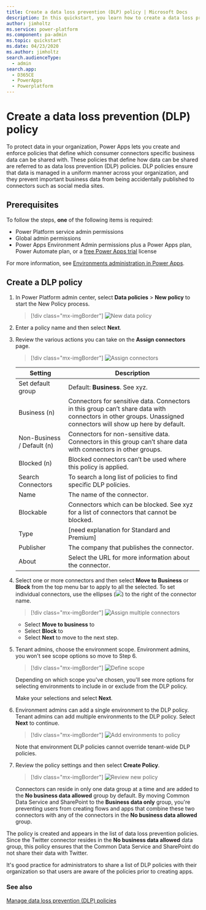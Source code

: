 ```yaml
---
title: Create a data loss prevention (DLP) policy | Microsoft Docs
description: In this quickstart, you learn how to create a data loss prevention (DLP) policy in Power Apps
author: jimholtz
ms.service: power-platform
ms.component: pa-admin
ms.topic: quickstart
ms.date: 04/23/2020
ms.author: jimholtz
search.audienceType: 
  - admin
search.app: 
  - D365CE
  - PowerApps
  - Powerplatform
---
```


# Create a data loss prevention (DLP) policy
To protect data in your organization, Power Apps lets you create and enforce policies that define which consumer connectors specific business data can be shared with. These policies that define how data can be shared are referred to as data loss prevention (DLP) policies. DLP policies ensure that data is managed in a uniform manner across your organization, and they prevent important business data from being accidentally published to connectors such as social media sites.

## Prerequisites
To follow the steps, **one** of the following items is required:
* Power Platform service admin permissions
* Global admin permissions
* Power Apps Environment Admin permissions plus a Power Apps plan, Power Automate plan, or a [free Power Apps trial](https://docs.microsoft.com/powerapps/maker/signup-for-powerapps) license

For more information, see [Environments administration in Power Apps](environments-administration.md).

## Create a DLP policy
1. In Power Platform admin center, select **Data policies** > **New policy** to start the New Policy process.


   > [!div class="mx-imgBorder"] 
   > ![New data policy](media/dlp-new-policy.png "New data policy")

2. Enter a policy name and then select **Next**.

3. Review the various actions you can take on the **Assign connectors** page. 

   > [!div class="mx-imgBorder"] 
   > ![Assign connectors](media/dlp-assign-connectors.png "Assign connectors") 

   |Setting  |Description  |
   |---------|---------|
   |Set default group | Default: **Business**. See xyz.        |
   |Business (n)     | Connectors for sensitive data. Connectors in this group can’t share data with connectors in other groups. Unassigned connectors will show up here by default.        |
   |Non-Business / Default (n)      | Connectors for non-sensitive data. Connectors in this group can’t share data with connectors in other groups.       |
   |Blocked (n)      | Blocked connectors can’t be used where this policy is applied.  |
   |Search Connectors     | To search a long list of policies to find specific DLP policies.        |
   |Name     | The name of the connector.        |
   |Blockable     | Connectors which can be blocked. See xyz for a list of connectors that cannot be blocked.     |
   |Type     | [need explanation for Standard and Premium]        |
   |Publisher     |  The company that publishes the connector.       |
   |About      | Select the URL for more information about the connector.       |


4. Select one or more connectors and then select **Move to Business** or **Block** from the top menu bar to apply to all the selected. To set individual connectors, use the ellipses (![](./media/vertical-ellipses.png)) to the right of the connector name. 

   > [!div class="mx-imgBorder"] 
   > ![Assign multiple connectors](media/dlp-assign-connectors-multiple.png "Assign multiple connectors")

   - Select **Move to business** to 
   - Select **Block** to 
   - Select **Next** to move to the next step.

5. Tenant admins, choose the environment scope. Environment admins, you won't see scope options so move to Step 6.

   > [!div class="mx-imgBorder"] 
   > ![Define scope](media/dlp-define-scope.png "Define scope")

   Depending on which scope you've chosen, you'll see more options for selecting environments to include in or exclude from the DLP policy.

   Make your selections and select **Next**.

6. Environment admins can add a single environment to the DLP policy. Tenant admins can add multiple environments to the DLP policy. Select **Next** to continue.


   > [!div class="mx-imgBorder"] 
   > ![Add environments to policy](media/dlp-add-environments.png "Add environments to policy")


    Note that environment DLP policies cannot override tenant-wide DLP policies.

7. Review the policy settings and then select **Create Policy**.

   > [!div class="mx-imgBorder"] 
   > ![Review new policy](media/dlp-new-policy-review.png "Review new policy")

    Connectors can reside in only one data group at a time and are added to the **No business data allowed** group by default. By moving Common Data Service and SharePoint to the **Business data only** group, you're preventing users from creating flows and apps that combine these two connectors with any of the connectors in the **No business data allowed** group.

The policy is created and appears in the list of data loss prevention policies. Since the Twitter connector resides in the **No business data allowed** data group, this policy ensures that the Common Data Service and SharePoint do not share their data with Twitter.

It's good practice for administrators to share a list of DLP policies with their organization so that users are aware of the policies prior to creating apps.

### See also
[Manage data loss prevention (DLP) policies](prevent-data-loss.md)